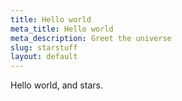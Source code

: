 ```yaml
---
title: Hello world
meta_title: Hello world
meta_description: Greet the universe
slug: starstuff
layout: default
---
```

Hello world, and stars.
